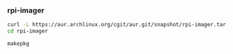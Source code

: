 ### rpi-imager
```sh
curl -L https://aur.archlinux.org/cgit/aur.git/snapshot/rpi-imager.tar.gz | bsdtar xf -
cd rpi-imager

makepkg
```

